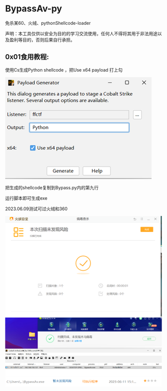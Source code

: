 # BypassAv-py 

免杀某60、火绒、pythonShellcode-loader



声明：本工具仅供以安全为目的的学习交流使用，任何人不得将其用于非法用途以及盈利等目的，否则后果自行承担。

## 0x01食用教程: 

使用Cs生成Python shellcode ，把Use x64 payload 打上勾

![生成payload](https://github.com/ffctf/BypassAv-py/blob/main/IMG/%E7%94%9F%E6%88%90payload.png)

把生成的shellcode复制到Bypass.py内的第九行

运行脚本即可生成exe





2023.06.09测试可过火绒和360


![火绒](https://github.com/ffctf/BypassAv-py/blob/main/IMG/%E7%81%AB%E7%BB%92.png)
![360](https://github.com/ffctf/BypassAv-py/blob/main/IMG/360.png)
![360](https://github.com/ffctf/BypassAv-py/blob/main/IMG/%E4%BA%91%E6%9F%A5%E6%9D%80.png)
